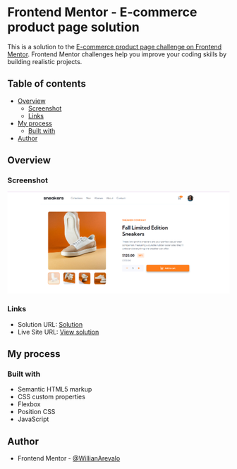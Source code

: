 # Frontend Mentor - E-commerce product page solution

This is a solution to the [E-commerce product page challenge on Frontend Mentor](https://www.frontendmentor.io/challenges/ecommerce-product-page-UPsZ9MJp6). Frontend Mentor challenges help you improve your coding skills by building realistic projects.

## Table of contents

- [Overview](#overview)
  - [Screenshot](#screenshot)
  - [Links](#links)
- [My process](#my-process)
  - [Built with](#built-with)
- [Author](#author)

## Overview

### Screenshot

![](design/screenshot.png)

### Links

- Solution URL: [Solution](https://www.frontendmentor.io/solutions/landing-page-with-curved-section-footer-qhn-OGXExj)
- Live Site URL: [View solution](https://projects-html-css-js-hazel.vercel.app/frontend-mentor-solutions/huddle-landing-page-with-curved-sections-master/index.html)

## My process

### Built with

- Semantic HTML5 markup
- CSS custom properties
- Flexbox
- Position CSS
- JavaScript

## Author

- Frontend Mentor - [@WillianArevalo](https://www.frontendmentor.io/profile/WillianArevalo)